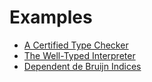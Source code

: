 Examples
========

- [A Certified Type Checker](https://github.com/leanprover/lean4/blob/master/doc/examples/tc.lean)
- [The Well-Typed Interpreter](https://github.com/leanprover/lean4/blob/master/doc/examples/interp.lean)
- [Dependent de Bruijn Indices](https://github.com/leanprover/lean4/blob/master/doc/examples/deBruijn.lean)
